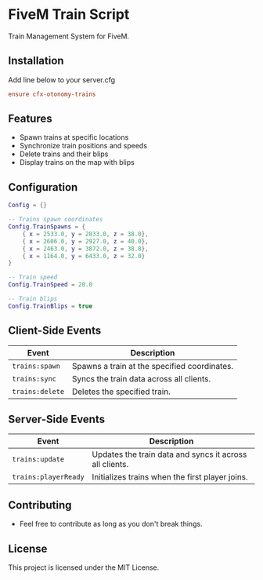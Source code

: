 # FiveM Train Script

Train Management System for FiveM.

## Installation 
 
Add line below to your server.cfg

```cfg
ensure cfx-otonomy-trains
```

## Features

- Spawn trains at specific locations
- Synchronize train positions and speeds
- Delete trains and their blips
- Display trains on the map with blips

## Configuration

```lua
Config = {}

-- Trains spawn coordinates
Config.TrainSpawns = {
    { x = 2533.0, y = 2833.0, z = 38.0},
    { x = 2606.0, y = 2927.0, z = 40.0},
    { x = 2463.0, y = 3872.0, z = 38.8},
    { x = 1164.0, y = 6433.0, z = 32.0}
}

-- Train speed
Config.TrainSpeed = 20.0

-- Train blips
Config.TrainBlips = true
```

## Client-Side Events

| Event           | Description                                  |
| --------------- | -------------------------------------------- |
| `trains:spawn`  | Spawns a train at the specified coordinates. |
| `trains:sync`   | Syncs the train data across all clients.     |
| `trains:delete` | Deletes the specified train.                 |

## Server-Side Events

| Event                | Description                                             |
| -------------------- | ------------------------------------------------------- |
| `trains:update`      | Updates the train data and syncs it across all clients. |
| `trains:playerReady` | Initializes trains when the first player joins.         |

## Contributing

- Feel free to contribute as long as you don't break things.

## License

This project is licensed under the MIT License.